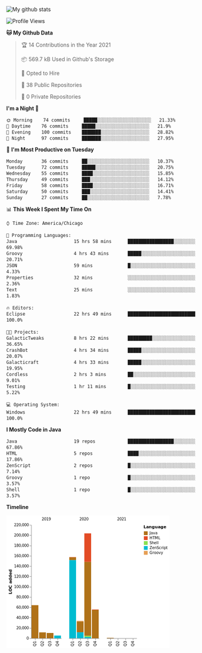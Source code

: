 ![My github stats](https://github-readme-stats.vercel.app/api?username=romvoid95&theme=gruvbox&include_all_commits=true&show_icons=true")

<!--START_SECTION:waka-->
![Profile Views](http://img.shields.io/badge/Profile%20Views-1-blue)

**🐱 My Github Data** 

> 🏆 14 Contributions in the Year 2021
 > 
> 📦 569.7 kB Used in Github's Storage 
 > 
> 💼 Opted to Hire
 > 
> 📜 38 Public Repositories 
 > 
> 🔑 0 Private Repositories  
 > 
**I'm a Night 🦉** 

```text
🌞 Morning    74 commits     █████░░░░░░░░░░░░░░░░░░░░   21.33% 
🌆 Daytime    76 commits     █████░░░░░░░░░░░░░░░░░░░░   21.9% 
🌃 Evening    100 commits    ███████░░░░░░░░░░░░░░░░░░   28.82% 
🌙 Night      97 commits     ███████░░░░░░░░░░░░░░░░░░   27.95%

```
📅 **I'm Most Productive on Tuesday** 

```text
Monday       36 commits     ██░░░░░░░░░░░░░░░░░░░░░░░   10.37% 
Tuesday      72 commits     █████░░░░░░░░░░░░░░░░░░░░   20.75% 
Wednesday    55 commits     ████░░░░░░░░░░░░░░░░░░░░░   15.85% 
Thursday     49 commits     ███░░░░░░░░░░░░░░░░░░░░░░   14.12% 
Friday       58 commits     ████░░░░░░░░░░░░░░░░░░░░░   16.71% 
Saturday     50 commits     ███░░░░░░░░░░░░░░░░░░░░░░   14.41% 
Sunday       27 commits     ██░░░░░░░░░░░░░░░░░░░░░░░   7.78%

```


📊 **This Week I Spent My Time On** 

```text
⌚︎ Time Zone: America/Chicago

💬 Programming Languages: 
Java                     15 hrs 58 mins      █████████████████░░░░░░░░   69.98% 
Groovy                   4 hrs 43 mins       █████░░░░░░░░░░░░░░░░░░░░   20.71% 
JSON                     59 mins             █░░░░░░░░░░░░░░░░░░░░░░░░   4.33% 
Properties               32 mins             ░░░░░░░░░░░░░░░░░░░░░░░░░   2.36% 
Text                     25 mins             ░░░░░░░░░░░░░░░░░░░░░░░░░   1.83%

🔥 Editors: 
Eclipse                  22 hrs 49 mins      █████████████████████████   100.0%

🐱‍💻 Projects: 
GalacticTweaks           8 hrs 22 mins       █████████░░░░░░░░░░░░░░░░   36.65% 
CrashBot                 4 hrs 34 mins       █████░░░░░░░░░░░░░░░░░░░░   20.07% 
Galacticraft             4 hrs 33 mins       █████░░░░░░░░░░░░░░░░░░░░   19.95% 
Cordless                 2 hrs 3 mins        ██░░░░░░░░░░░░░░░░░░░░░░░   9.01% 
Testing                  1 hr 11 mins        █░░░░░░░░░░░░░░░░░░░░░░░░   5.22%

💻 Operating System: 
Windows                  22 hrs 49 mins      █████████████████████████   100.0%

```

**I Mostly Code in Java** 

```text
Java                     19 repos            █████████████████░░░░░░░░   67.86% 
HTML                     5 repos             ████░░░░░░░░░░░░░░░░░░░░░   17.86% 
ZenScript                2 repos             █░░░░░░░░░░░░░░░░░░░░░░░░   7.14% 
Groovy                   1 repo              █░░░░░░░░░░░░░░░░░░░░░░░░   3.57% 
Shell                    1 repo              █░░░░░░░░░░░░░░░░░░░░░░░░   3.57%

```


**Timeline**

![Chart not found](https://raw.githubusercontent.com/ROMVoid95/ROMVoid95/master/charts/bar_graph.png) 


<!--END_SECTION:waka-->
